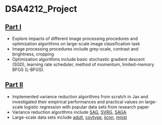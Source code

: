 # DSA4212_Project

## [Part I](part_I/assignment_1_03.ipynb)
- Explore impacts of different image processing procedures and optimization algorithms on large-scale image classification task
- Image processing procedures include grey-scale, contrast and brightness, cropping
- Optimization algorithms include basic stochastic gradient descent (SGD), learning rate scheduler, method of momentum, limited-memory BFGS (L-BFGS).

## [Part II](part_II/assignment_2_03.ipynb)
- Implemented variance reduction algorithms from scratch in Jax and investigated their empirical performances and practical values on large-scale logistic regression with popular data sets from research paper
- Variance reduction algorithms include [SAG](https://arxiv.org/pdf/1309.2388.pdf), [SVRG](https://papers.nips.cc/paper/2013/file/ac1dd209cbcc5e5d1c6e28598e8cbbe8-Paper.pdf), [SAGA](https://arxiv.org/pdf/1407.0202.pdf)
- Large-scale data sets include [adult](https://archive.ics.uci.edu/ml/datasets/adult), [covtype](https://archive.ics.uci.edu/ml/datasets/covertype), [ijcnn](https://www.csie.ntu.edu.tw/~cjlin/libsvmtools/datasets/binary.html#ijcnn1), [mnist](http://yann.lecun.com/exdb/mnist/)
